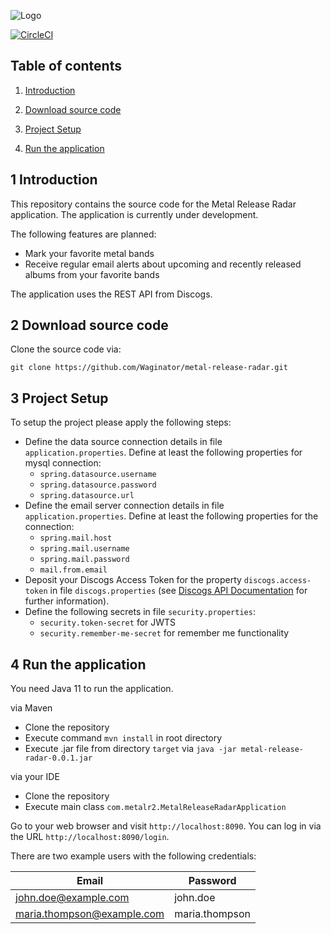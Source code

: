 ![Logo](https://github.com/Waginator/metal-release-radar/blob/master/misc/logo.png) 

[![CircleCI](https://circleci.com/gh/Waginator/metal-release-radar/tree/master.svg?style=svg)](https://circleci.com/gh/Waginator/metal-release-radar/tree/master)

## Table of contents
1. [ Introduction ](#introduction)

2. [ Download source code ](#download-source-code)

3. [ Project Setup ](#project-setup)

4. [ Run the application ](#run-application)

<a name="introduction"></a>
## 1 Introduction
This repository contains the source code for the Metal Release Radar application. The application is currently under development. 

The following features are planned:
- Mark your favorite metal bands
- Receive regular email alerts about upcoming and recently released albums from your favorite bands

The application uses the REST API from Discogs.

<a name="download-source-code"></a>
## 2 Download source code

Clone the source code via:

```
git clone https://github.com/Waginator/metal-release-radar.git
```

<a name="project-setup"></a>
## 3 Project Setup
To setup the project please apply the following steps:
- Define the data source connection details in file `application.properties`. Define at least the following properties for mysql connection:
    - `spring.datasource.username`
    - `spring.datasource.password`
    - `spring.datasource.url`
- Define the email server connection details in file `application.properties`. Define at least the following properties for the connection:
    - `spring.mail.host`
    - `spring.mail.username`
    - `spring.mail.password`
    - `mail.from.email`
- Deposit your Discogs Access Token for the property `discogs.access-token` in file `discogs.properties` (see [Discogs API Documentation](https://www.discogs.com/developers/) for further information).
- Define the following secrets in file `security.properties`:
    - `security.token-secret` for JWTS
    - `security.remember-me-secret` for remember me functionality

<a name="run-application"></a>
## 4 Run the application
You need Java 11 to run the application.

via Maven
- Clone the repository
- Execute command `mvn install` in root directory
- Execute .jar file from directory `target` via `java -jar metal-release-radar-0.0.1.jar`

via your IDE
- Clone the repository
- Execute main class `com.metalr2.MetalReleaseRadarApplication`

Go to your web browser and visit `http://localhost:8090`.
You can log in via the URL `http://localhost:8090/login`. 

There are two example users with the following credentials:

| Email                        | Password       |
| ---------------------------- | -------------- |
| john.doe@example.com         | john.doe       |
| maria.thompson@example.com   | maria.thompson |

